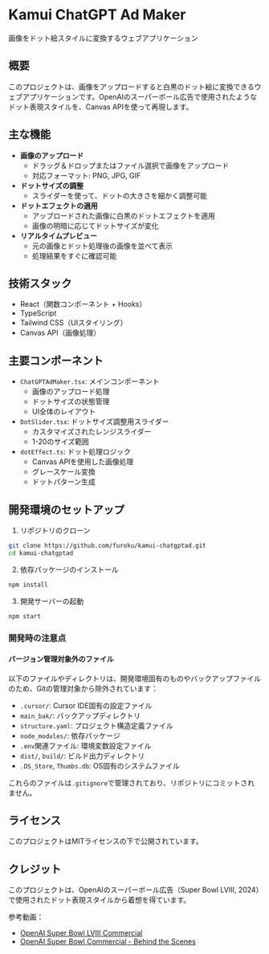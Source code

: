 # Kamui ChatGPT Ad Maker

画像をドット絵スタイルに変換するウェブアプリケーション

## 概要

このプロジェクトは、画像をアップロードすると白黒のドット絵に変換できるウェブアプリケーションです。OpenAIのスーパーボール広告で使用されたようなドット表現スタイルを、Canvas APIを使って再現します。

## 主な機能

- **画像のアップロード**
  - ドラッグ＆ドロップまたはファイル選択で画像をアップロード
  - 対応フォーマット: PNG, JPG, GIF
- **ドットサイズの調整**
  - スライダーを使って、ドットの大きさを細かく調整可能
- **ドットエフェクトの適用**
  - アップロードされた画像に白黒のドットエフェクトを適用
  - 画像の明暗に応じてドットサイズが変化
- **リアルタイムプレビュー**
  - 元の画像とドット処理後の画像を並べて表示
  - 処理結果をすぐに確認可能

## 技術スタック

- React（関数コンポーネント + Hooks）
- TypeScript
- Tailwind CSS（UIスタイリング）
- Canvas API（画像処理）

## 主要コンポーネント

- `ChatGPTAdMaker.tsx`: メインコンポーネント
  - 画像のアップロード処理
  - ドットサイズの状態管理
  - UI全体のレイアウト
- `DotSlider.tsx`: ドットサイズ調整用スライダー
  - カスタマイズされたレンジスライダー
  - 1-20のサイズ範囲
- `dotEffect.ts`: ドット処理ロジック
  - Canvas APIを使用した画像処理
  - グレースケール変換
  - ドットパターン生成

## 開発環境のセットアップ

1. リポジトリのクローン
```bash
git clone https://github.com/furoku/kamui-chatgptad.git
cd kamui-chatgptad
```

2. 依存パッケージのインストール
```bash
npm install
```

3. 開発サーバーの起動
```bash
npm start
```

### 開発時の注意点

#### バージョン管理対象外のファイル
以下のファイルやディレクトリは、開発環境固有のものやバックアップファイルのため、Gitの管理対象から除外されています：

- `.cursor/`: Cursor IDE固有の設定ファイル
- `main_bak/`: バックアップディレクトリ
- `structure.yaml`: プロジェクト構造定義ファイル
- `node_modules/`: 依存パッケージ
- `.env`関連ファイル: 環境変数設定ファイル
- `dist/`, `build/`: ビルド出力ディレクトリ
- `.DS_Store`, `Thumbs.db`: OS固有のシステムファイル

これらのファイルは`.gitignore`で管理されており、リポジトリにコミットされません。

## ライセンス

このプロジェクトはMITライセンスの下で公開されています。

## クレジット

このプロジェクトは、OpenAIのスーパーボール広告（Super Bowl LVIII, 2024）で使用されたドット表現スタイルから着想を得ています。

参考動画：
- [OpenAI Super Bowl LVIII Commercial](https://www.youtube.com/watch?v=Y8GtKnz6Zs8)
- [OpenAI Super Bowl Commercial - Behind the Scenes](https://www.youtube.com/watch?v=kIhb5pEo_j0) 